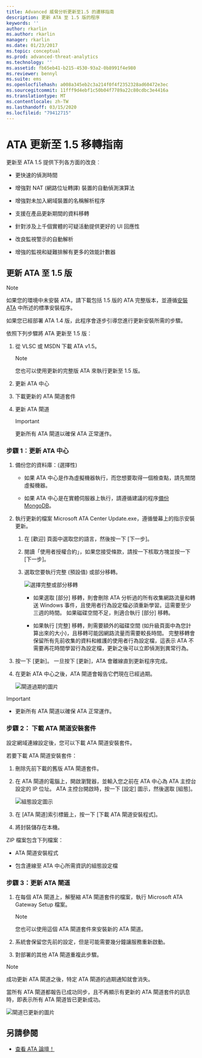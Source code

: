 ```yaml
---
title: Advanced 威脅分析更新至1.5 的遷移指南
description: 更新 ATA 至 1.5 版的程序
keywords: ''
author: rkarlin
ms.author: rkarlin
manager: rkarlin
ms.date: 01/23/2017
ms.topic: conceptual
ms.prod: advanced-threat-analytics
ms.technology: ''
ms.assetid: fb65eb41-b215-4530-93a2-0b8991f4e980
ms.reviewer: bennyl
ms.suite: ems
ms.openlocfilehash: a008a345eb2c3a214f0f4f2352328ad60472e3ec
ms.sourcegitcommit: 11fff9d4ebf1c50b04f7789a22c80cdbc3e4416a
ms.translationtype: MT
ms.contentlocale: zh-TW
ms.lasthandoff: 03/15/2020
ms.locfileid: "79412715"
---
```

# <a name="ata-update-to-15-migration-guide"></a>ATA 更新至 1.5 移轉指南
更新至 ATA 1.5 提供下列各方面的改良︰

-   更快速的偵測時間

-   增強對 NAT (網路位址轉譯) 裝置的自動偵測演算法

-   增強對未加入網域裝置的名稱解析程序

-   支援在產品更新期間的資料移轉

-   針對涉及上千個實體的可疑活動提供更好的 UI 回應性

-   改良監視警示的自動解析

-   增強的監視和疑難排解有更多的效能計數器

## <a name="updating-ata-to-version-15"></a>更新 ATA 至 1.5 版
> [!NOTE]
> 如果您的環境中未安裝 ATA，請下載包括 1.5 版的 ATA 完整版本，並遵循[安裝 ATA](install-ata-step1.md) 中所述的標準安裝程序。

如果您已經部署 ATA 1.4 版，此程序會逐步引導您進行更新安裝所需的步驟。

依照下列步驟將 ATA 更新至 1.5 版：

1.  從 VLSC 或 MSDN 下載 ATA v1.5。
      > [!NOTE]
      > 您也可以使用更新的完整版 ATA 來執行更新至 1.5 版。


2.  更新 ATA 中心

3.  下載更新的 ATA 閘道套件

4.  更新 ATA 閘道

    > [!IMPORTANT]
    > 更新所有 ATA 閘道以確保 ATA 正常運作。

### <a name="step-1-update-the-ata-center"></a>步驟 1︰更新 ATA 中心

1.  備份您的資料庫：(選擇性)

    -   如果 ATA 中心是作為虛擬機器執行，而您想要取得一個檢查點，請先關閉虛擬機器。

    -   如果 ATA 中心是在實體伺服器上執行，請遵循建議的程序[備份 MongoDB](https://docs.mongodb.org/manual/core/backups/)。

2.  執行更新的檔案 Microsoft ATA Center Update.exe，遵循螢幕上的指示安裝更新。

    1.  在 [歡迎] 頁面中選取您的語言，然後按一下 [下一步]。

    2.  閱讀「使用者授權合約」，如果您接受條款，請按一下核取方塊並按一下 [下一步]。

    3.  選取您要執行完整 (預設值) 或部分移轉。

        ![選擇完整或部分移轉](media/ATA-center-fullpartial.png)

        -   如果選取 [部分] 移轉，則會刪除 ATA 分析過的所有收集網路流量和轉送 Windows 事件，且使用者行為設定檔必須重新學習。這需要至少三週的時間。 如果磁碟空間不足，則適合執行 [部分] 移轉。

        -   如果執行 [完整] 移轉，則需要額外的磁碟空間 (如升級頁面中為您計算出來的大小)，且移轉可能因網路流量而需要較長時間。 完整移轉會保留所有先前收集的資料和維護的使用者行為設定檔，這表示 ATA 不需要再花時間學習行為設定檔，更新之後可以立即偵測到異常行為。

3.  按一下 [更新]。 一旦按下 [更新]，ATA 會離線直到更新程序完成。

4.  在更新 ATA 中心之後，ATA 閘道會報告它們現在已經過期。

    ![閘道過期的圖片](media/ATA-center-outdated.png)

> [!IMPORTANT]
> - 更新所有 ATA 閘道以確保 ATA 正常運作。

### <a name="step-2-download-the-ata-gateway-setup-package"></a>步驟 2： 下載 ATA 閘道安裝套件
設定網域連線設定後，您可以下載 ATA 閘道安裝套件。

若要下載 ATA 閘道安裝套件：

1.  刪除先前下載的舊版 ATA 閘道套件。

2.  在 ATA 閘道的電腦上，開啟瀏覽器，並輸入您之前在 ATA 中心為 ATA 主控台設定的 IP 位址。 ATA 主控台開啟時，按一下 [設定] 圖示，然後選取 [組態]。

    ![組態設定圖示](media/ATA-config-icon.png)

3.  在 [ATA 閘道]索引標籤上，按一下 [下載 ATA 閘道安裝程式]。

4.  將封裝儲存在本機。

ZIP 檔案包含下列檔案：

-   ATA 閘道安裝程式

-   包含連線至 ATA 中心所需資訊的組態設定檔

### <a name="step-3-update-the-ata-gateways"></a>步驟 3：更新 ATA 閘道

1.  在每個 ATA 閘道上，解壓縮 ATA 閘道套件的檔案，執行 Microsoft ATA Gateway Setup 檔案。

    > [!NOTE]
    > 您也可以使用這個 ATA 閘道套件來安裝新的 ATA 閘道。

2.  系統會保留您先前的設定，但是可能需要幾分鐘讓服務重新啟動。

3.  對部署的其他 ATA 閘道重複此步驟。

> [!NOTE]
> 成功更新 ATA 閘道之後，特定 ATA 閘道的過期通知就會消失。

當所有 ATA 閘道都報告已成功同步，且不再顯示有更新的 ATA 閘道套件的訊息時，即表示所有 ATA 閘道皆已更新成功。

![閘道已更新的圖片](media/ATA-gw-updated.png)

## <a name="see-also"></a>另請參閱

- [查看 ATA 論壇！](https://social.technet.microsoft.com/Forums/security/home?forum=mata)
